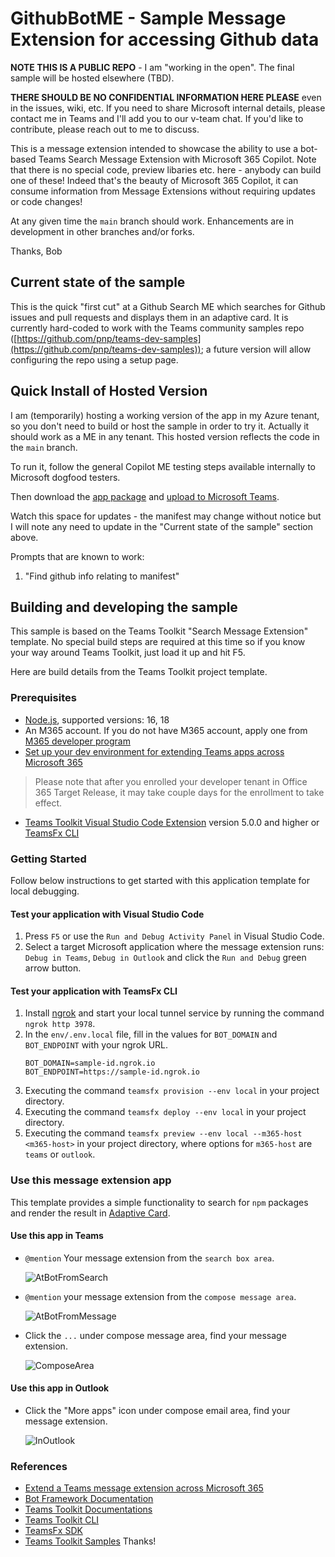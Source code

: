 # GithubBotME - Sample Message Extension for accessing Github data

**NOTE THIS IS A PUBLIC REPO** - I am "working in the open". The final sample will be hosted elsewhere (TBD).

**THERE SHOULD BE NO CONFIDENTIAL INFORMATION HERE PLEASE** even in the issues, wiki, etc. If you need to share Microsoft internal details, please contact me in Teams and I'll add you to our v-team chat. If you'd like to contribute, please reach out to me to discuss.

This is a message extension intended to showcase the ability to use a bot-based Teams Search Message Extension with Microsoft 365 Copilot. Note that there is no special code, preview libaries etc. here - anybody can build one of these! Indeed that's the beauty of Microsoft 365 Copilot, it can consume information from Message Extensions without requiring updates or code changes!

At any given time the `main` branch should work. Enhancements are in development in other branches and/or forks.

Thanks, Bob

## Current state of the sample

This is the quick "first cut" at a Github Search ME which searches for Github issues and pull requests and displays them in an adaptive card.
It is currently hard-coded to work with the Teams community samples repo ([https://github.com/pnp/teams-dev-samples](https://github.com/pnp/teams-dev-samples)); a future version will allow configuring the repo using a setup page.

## Quick Install of Hosted Version

I am (temporarily) hosting a working version of the app in my Azure tenant, so you don't need to build or host the sample in order to try it. Actually it should work as a ME in any tenant. This hosted version reflects the code in the `main` branch.

To run it,  follow the general Copilot ME testing steps available internally to Microsoft dogfood testers.

Then download the [app package](https://microsoft-my.sharepoint.com/:f:/r/personal/rogerman_microsoft_com/Documents/Documents/Projects/Github%20ME/Shared/InstallationPackage?csf=1&web=1&e=NbIqae) and [upload to Microsoft Teams](https://learn.microsoft.com/en-us/microsoftteams/platform/toolkit/publish#upload-app-package).

Watch this space for updates - the manifest may change without notice but I will note any need to update in the "Current state of the sample" section above.

Prompts that are known to work:

1. "Find github info relating to manifest"

## Building and developing the sample

This sample is based on the Teams Toolkit "Search Message Extension" template. 
No special build steps are required at this time so if you know your way around Teams Toolkit, just load it up and hit F5.

Here are build details from the Teams Toolkit project template.

### Prerequisites

- [Node.js](https://nodejs.org/), supported versions: 16, 18
- An M365 account. If you do not have M365 account, apply one from [M365 developer program](https://developer.microsoft.com/microsoft-365/dev-program)
- [Set up your dev environment for extending Teams apps across Microsoft 365](https://aka.ms/teamsfx-m365-apps-prerequisites)
> Please note that after you enrolled your developer tenant in Office 365 Target Release, it may take couple days for the enrollment to take effect.
- [Teams Toolkit Visual Studio Code Extension](https://aka.ms/teams-toolkit) version 5.0.0 and higher or [TeamsFx CLI](https://aka.ms/teamsfx-cli)

### Getting Started

Follow below instructions to get started with this application template for local debugging.

#### Test your application with Visual Studio Code

1. Press `F5` or use the `Run and Debug Activity Panel` in Visual Studio Code.
1. Select a target Microsoft application where the message extension runs: `Debug in Teams`, `Debug in Outlook` and click the `Run and Debug` green arrow button.

#### Test your application with TeamsFx CLI
1. Install [ngrok](https://ngrok.com/download) and start your local tunnel service by running the command `ngrok http 3978`.
1. In the `env/.env.local` file, fill in the values for `BOT_DOMAIN` and `BOT_ENDPOINT` with your ngrok URL.
   ```
   BOT_DOMAIN=sample-id.ngrok.io
   BOT_ENDPOINT=https://sample-id.ngrok.io
   ```
1. Executing the command `teamsfx provision --env local` in your project directory.
1. Executing the command `teamsfx deploy --env local` in your project directory.
1. Executing the command `teamsfx preview --env local --m365-host <m365-host>` in your project directory, where options for `m365-host` are `teams` or `outlook`.

### Use this message extension app

This template provides a simple functionality to search for `npm` packages and render the result in [Adaptive Card](https://docs.microsoft.com/microsoftteams/platform/task-modules-and-cards/cards/design-effective-cards?tabs=design).

#### Use this app in Teams

- `@mention` Your message extension from the `search box area`.

    ![AtBotFromSearch](https://user-images.githubusercontent.com/11220663/167869365-3828ef85-64f7-43bf-9f75-99d882370154.png)

- `@mention` your message extension from the `compose message area`.

    ![AtBotFromMessage](https://user-images.githubusercontent.com/11220663/167869475-528736fa-d0f1-4bf8-9c23-fdffae984802.png)

- Click the `...` under compose message area, find your message extension.

    ![ComposeArea](https://user-images.githubusercontent.com/11220663/167869578-ce33b2ef-f5f2-4be7-a7a0-57e53b6f7c36.png)

#### Use this app in Outlook

- Click the "More apps" icon under compose email area, find your message extension.

    ![InOutlook](https://user-images.githubusercontent.com/11220663/167869656-20225f14-f982-4e47-8dd0-050285d56853.png)

### References

* [Extend a Teams message extension across Microsoft 365](https://docs.microsoft.com/microsoftteams/platform/m365-apps/extend-m365-teams-message-extension?tabs=manifest-teams-toolkit)
* [Bot Framework Documentation](https://docs.botframework.com/)
* [Teams Toolkit Documentations](https://docs.microsoft.com/microsoftteams/platform/toolkit/teams-toolkit-fundamentals)
* [Teams Toolkit CLI](https://docs.microsoft.com/microsoftteams/platform/toolkit/teamsfx-cli)
* [TeamsFx SDK](https://docs.microsoft.com/microsoftteams/platform/toolkit/teamsfx-sdk)
* [Teams Toolkit Samples](https://github.com/OfficeDev/TeamsFx-Samples)
Thanks!